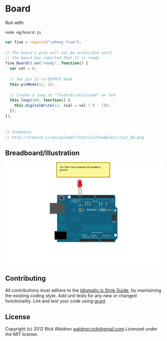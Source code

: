 # Board

Run with:
```bash
node eg/board.js
```


```javascript
var five = require("johnny-five");

// The board's pins will not be accessible until
// the board has reported that it is ready
five.Board().on("ready", function() {
  var val = 0;

  // Set pin 13 to OUTPUT mode
  this.pinMode(13, 1);

  // Create a loop to "flash/blink/strobe" an led
  this.loop(100, function() {
    this.digitalWrite(13, (val = val ? 0 : 1));
  });
});


// Schematic
// http://arduino.cc/en/uploads/Tutorial/ExampleCircuit_bb.png

```


## Breadboard/Illustration


![docs/breadboard/board.png](breadboard/board.png)









## Contributing
All contributions must adhere to the [Idiomatic.js Style Guide](https://github.com/rwldrn/idiomatic.js),
by maintaining the existing coding style. Add unit tests for any new or changed functionality. Lint and test your code using [grunt](https://github.com/cowboy/grunt).

## License
Copyright (c) 2012 Rick Waldron <waldron.rick@gmail.com>
Licensed under the MIT license.
